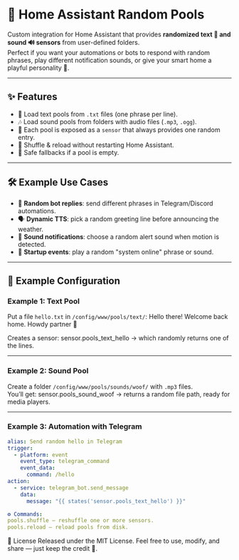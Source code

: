 # 🎲 Home Assistant Random Pools

Custom integration for Home Assistant that provides **randomized text 📝 and sound 🔊 sensors** from user-defined folders.  
Perfect if you want your automations or bots to respond with random phrases, play different notification sounds, or give your smart home a playful personality 🐾.

---

## ✨ Features
- 📄 Load text pools from `.txt` files (one phrase per line).  
- 🎶 Load sound pools from folders with audio files (`.mp3`, `.ogg`).  
- 🎲 Each pool is exposed as a `sensor` that always provides one random entry.  
- 🔄 Shuffle & reload without restarting Home Assistant.  
- 🛟 Safe fallbacks if a pool is empty.  

---

## 🛠 Example Use Cases
- 🤖 **Random bot replies**: send different phrases in Telegram/Discord automations.  
- 🗣 **Dynamic TTS**: pick a random greeting line before announcing the weather.  
- 🚨 **Sound notifications**: choose a random alert sound when motion is detected.  
- 🚀 **Startup events**: play a random "system online" phrase or sound.  

---

## 📂 Example Configuration

### Example 1: Text Pool
Put a file `hello.txt` in `/config/www/pools/text/`:
Hello there!
Welcome back home.
Howdy partner 🐾

Creates a sensor: sensor.pools_text_hello
→ which randomly returns one of the lines.

---

### Example 2: Sound Pool
Create a folder `/config/www/pools/sounds/woof/` with `.mp3` files.  
You’ll get: sensor.pools_sound_woof 
→ returns a random file path, ready for media players.

---

### Example 3: Automation with Telegram
```yaml
alias: Send random hello in Telegram
trigger:
  - platform: event
    event_type: telegram_command
    event_data:
      command: /hello
action:
  - service: telegram_bot.send_message
    data:
      message: "{{ states('sensor.pools_text_hello') }}"

⚙️ Commands:
pools.shuffle — reshuffle one or more sensors.
pools.reload — reload pools from disk.
```

📜 License
Released under the MIT License.
Feel free to use, modify, and share — just keep the credit 🌟.
